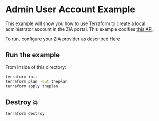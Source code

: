 # Admin User Account Example

This example will show you how to use Terraform to create a local administrator account in the ZIA portal.
This example codifies [this API](https://help.zscaler.com/zia/api#/Admin%20%26%20Role%20Management).

To run, configure your ZIA provider as described [Here](https://github.com/zscaler/terraform-provider-zia/blob/master/docs/index.html.markdown)

## Run the example

From inside of this directory:

```bash
terraform init
terraform plan -out theplan
terraform apply theplan
```

## Destroy 💥

```bash
terraform destroy
```
